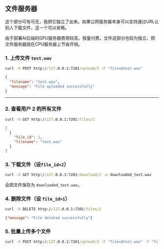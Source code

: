 ## 文件服务器
这个部分可有可无，我把它独立了出来。如果公网服务器本身可以支持通过URL让别人下载文件，这一个可以省略。

由于部署AI后端的GPU服务器费用较高，按量付费。文件这部分也较为独立，把文件服务器放在CPU服务器上节省开销。

### 1. 上传文件 `test.wav`

```cmd
curl -X POST http://127.0.0.1:7201/upload/2 -F "file=@test.wav"
```


```json
{
  "filename": "test.wav",
  "message": "File uploaded successfully"
}
```

---

### 2. 查看用户 2 的所有文件

```cmd
curl -X GET http://127.0.0.1:7201/files/2
```


```json
[
  {
    "file_id": 1,
    "filename": "test.wav"
  }
]

```


### 3. 下载文件（设`file_id=2`）

```cmd
curl -X GET http://127.0.0.1:7201/download/1 -o downloaded_test.wav
```
会把文件保存为 `downloaded_test.wav`。

### 4. 删除文件（设 `file_id=1`）

```cmd
curl -X DELETE http://127.0.0.1:7201/files/1
```

```json
{"message": "File deleted successfully"}
```


### 5. 批量上传多个文件

```cmd
curl -X POST http://127.0.0.1:7201/upload/2 -F "file=@test.wav" -F "file=@readme.txt"
```

